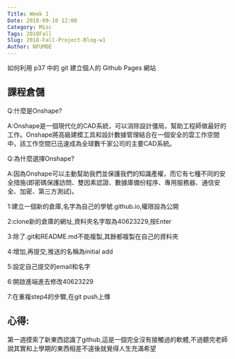 ```yaml
---
Title: Week 1
Date: 2018-09-10 12:00
Category: Misc
Tags: 2018Fall
Slug: 2018-Fall-Project-Blog-w1
Author: NFUMDE
---
```

如何利用 p37 中的 git 建立個人的 Github Pages 網站


<!-- PELICAN_END_SUMMARY -->

課程倉儲
----
Q:什麼是Onshape?

A:Onshape是一個現代化的CAD系統，可以消除設計僵局，幫助工程師做最好的工作。Onshape將高級建模工具和設計數據管理結合在一個安全的雲工作空間中，該工作空間已迅速成為全球數千家公司的主要CAD系統。

Q:為什麼選擇Onshape?

A:因為Onshape可以主動幫助我們並保護我們的知識產權，而它有七種不同的安全措施(即密碼保護訪問、雙因素認證、數據庫備份程序、專用服務器、通信安全、加密、第三方測試)。

1:建立一個新的倉庫,名字為自己的學號.github.io,權限設為公開

2:clone新的倉庫的網址,資料夾名字取為40623229,按Enter

3:除了.git和README.md不能複製,其餘都複製在自己的資料夾

4:增加,再提交,推送的名稱為initial add

5:設定自己提交的email和名字

6:開啟進端進去修改40623229

7:在重複step4的步驟,在git push上傳

心得:
----

第一週摸索了新東西認識了github,這是一個完全沒有接觸過的軟體,不過聽完老師說其實和上學期的東西相差不遠後就覺得人生充滿希望
